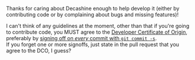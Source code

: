 Thanks for caring about Decashine enough to help develop it (either by contributing code or by complaining about bugs and missing features)!

I can't think of any guidelines at the moment, other than that if you're going to contribute code, you MUST agree to the [Developer Certificate of Origin](https://developercertificate.org), preferably by [signing off on _every_ commit with `git commit -s`](https://git-scm.com/docs/git-commit#Documentation/git-commit.txt--s).  
If you forget one or more signoffs, just state in the pull request that you agree to the DCO, I guess?